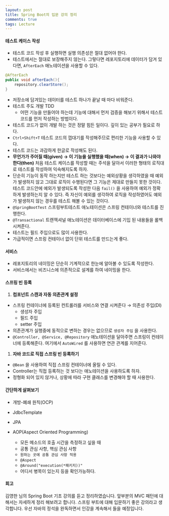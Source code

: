 ```yaml
---
layout: post
title: Spring Boot의 입문 강의 정리
comments: true
tags: Lecture
---
```


<h4>테스트 케이스 작성</h4>

- 테스트 코드 작성 후 실행하면 실행 의존성은 절대 없어야 한다.
- 테스트에서는 절대로 보장해주지 않는다. 그렇다면 레포지토리에 데이터가 담겨 있다면, `AfterEach` 애노테이션을 사용할 수 있다.

```java
@AfterEach
public void afterEach(){
	repository.clearStore();
}
```

- 저장소에 담겨있는 데이터를 테스트 하나가 끝날 때 마다 비워준다.
- 테스트 주도 개발 TDD
    - 어떤 기능을 만들어야 하는데 기능에 대해서 먼저 검증을 해보기 위해서 테스트 코드를 먼저 작성하는 방법이다.
- 테스트 코드가 없이 개발 하는 것은 정말 힘든 일이다. 깊이 있는 공부가 필요로 하다.
- `Ctrl+Shift+T` 테스트 코드의 껍대기를 작성해주므로 편리한 기능을 사용할 수 있다.
- 테스트 코드는 과감하게 한글로 작성해도 된다.
- **무언가가 주어질 때(given) → 이 기능을 실행했을 때(when) → 이 결과가 나와야 한다(then)** 처음 테스트 케이스를 작성할 때는 주석을 달아서 이러한 형태의 로직대로 테스트를 작성하여 익숙해지도록 하자.
- 단순히 기능이 동작 하는지만 테스트 하는 것보다는 예외상황을 생각하였을 때 예외가 발생하지 않고 그대로 로직이 수행된다면 그 기능은 제대로 만들지 못한 것이다. 테스트 코드안에 예외가 발생되도록 작성한 다음 `fail()` 을 사용하여 예외가 정확하게 발생하는지 알 수 있다. 즉 자신이 예외를 생각하여 로직을 작성하였어도 예외가 발생하지 않는 경우를 테스트 해볼 수 있는 것이다.
- `@SpringBootTest` 스프링부트테스트 애노테이션은 스프링 컨테이너와 테스트를 진행한다.
- `@Transactional`   트랜잭셔널 애노테이션은 데이터베이스에 기입 된 내용들을 롤백 시켜준다.
- 테스트는 필드 주입으로도 많이 사용한다.
- 가급적이면 스프링 컨테이너 없이 단위 테스트를 만드는게 좋다.

<h4>서비스</h4>

- 레포지토리의 네이밍은 단순히 기계적으로 한눈에 알아볼 수 있도록 작성한다.
- 서비스에서는 비즈니스에 의존적으로 설계를 하여 네이밍을 한다.

<h4>스프링 빈 등록</h4>

1. **컴포넌트 스캔과 자동 의존관계 설정**
- 스프링 컨테이너에 등록된 컨트롤러를 서비스와 연결 시켜준다 → 의존성 주입(DI)
    - 생성자 주입
    - 필드 주입
    - setter 주입
- 의존관계가 실행중에 동적으로 변하는 경우는 없으므로 `생성자 주입` 을 사용한다.
- `@Controller, @Service, @Repository` 애노테이션을 달아주면 스프링이 컨테이너에 등록해준다. 여기에서 `AutoWired` 를 사용하면 연관 관계를 지어준다.

1. **자바 코드로 직접 스프링 빈 등록하기**
- `@Bean` 을 사용하여 직접 스프링 컨테이너에 올릴 수 있다.
- Controller는 직접 등록하는 것 보다는 애노테이션을 사용하도록 하자.
- 정형화 되어 있지 않거나, 상황에 따라 구현 클래스를 변경해야 할 때 사용한다.


<h4>간단하게 살펴보기</h4>

- 개방-폐쇄 원칙(OCP)
- JdbcTemplate

- JPA
- AOP(Aspect Oriented Programming)
    - 모든 메소드의 호출 시간을 측정하고 싶을 때
    - 공통 관심 사항, 핵심 관심 사항
    - `원하는 곳에 공통 관심 사항 적용`
    - `@Aspect`
    - `@Around("execution(*패키지))"`
    - 어디서 병목이 있는지 등을 확인가능하다.

<h4>회고</h4>

김영한 님의 Spring Boot 기초 강의를 듣고 정리하였습니다. 앞부분의 MVC 패턴에 대해서는 자세하게 정리 해보려고 합니다. 스프링 부트에 대해 입문하기 좋은 강의라고 생각합니다. 우선 자바의 정석을 완독하면서 인강을 계속해서 들을 예정입니다.